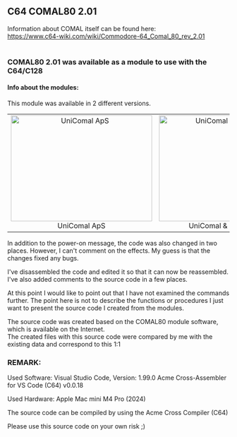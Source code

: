 

## C64 COMAL80 2.01

Information about COMAL itself can be found here:<br />
https://www.c64-wiki.com/wiki/Commodore-64_Comal_80_rev_2.01<br />
<br />

### COMAL80 2.01 was available as a module to use with the C64/C128

#### Info about the modules:

This module was available in 2 different versions.

<div align="left">
<table border="0" cellpadding="6" width="600">
 <tr>
  <td align="center">
   <img alt="UniComal ApS" src="https://github.com/user-attachments/assets/2ee7c3ed-e1db-4b34-a526-e375b20e56cd"width="320" height="240">
   <div>UniComal ApS</div>
  </td>
  <td align="center">
   <img alt="UniComal   Commodore" src="https://github.com/user-attachments/assets/07defeb3-e193-4d0b-b623-52d82909a074" width="320" height="240">
   <div>UniComal & Commodore</div>
  </td>
 </tr>
</table>
</div>


In addition to the power-on message, the code was also changed in two places.
However, I can't comment on the effects.
My guess is that the changes fixed any bugs.

I've disassembled the code and edited it so that it can now be reassembled.
I've also added comments to the source code in a few places.

At this point I would like to point out that I have not examined the commands further.
The point here is not to describe the functions or procedures
I just want to present the source code I created from the modules.

The source code was created based on the COMAL80 module software, which is available on the Internet.<br />
The created files with this source code were compared by me with the existing data and correspond to this 1:1


### REMARK:

Used Software:
Visual Studio Code, Version: 1.99.0
Acme Cross-Assembler for VS Code (C64) v0.0.18

Used Hardware:
Apple Mac mini M4 Pro (2024)

The source code can be compiled by using the Acme Cross Compiler (C64)

Please use this source code on your own risk ;)
